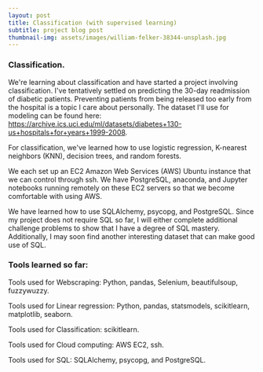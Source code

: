 ```yaml
---
layout: post
title: Classification (with supervised learning)
subtitle: project blog post
thumbnail-img: assets/images/william-felker-38344-unsplash.jpg
---
```


### Classification.

We're learning about classification and have started a project involving classification. I've tentatively settled on predicting the 30-day readmission of diabetic patients. Preventing patients from being released too early from the hospital is a topic I care about personally. The dataset I'll use for modeling can be found here: https://archive.ics.uci.edu/ml/datasets/diabetes+130-us+hospitals+for+years+1999-2008.

For classification, we've learned how to use logistic regression, K-nearest neighbors (KNN), decision trees, and random forests.

We each set up an EC2 Amazon Web Services (AWS) Ubuntu instance that we can control through ssh. We have PostgreSQL, anaconda, and Jupyter notebooks running remotely on these EC2 servers so that we become comfortable with using AWS.

We have learned how to use SQLAlchemy, psycopg, and PostgreSQL. Since my project does not require SQL so far, I will either complete additional challenge problems to show that I have a degree of SQL mastery. Additionally, I may soon find another interesting dataset that can make good use of SQL.


### Tools learned so far:

Tools used for Webscraping: Python, pandas, Selenium, beautifulsoup, fuzzywuzzy.

Tools used for Linear regression: Python, pandas, statsmodels, scikitlearn, matplotlib, seaborn.

Tools used for Classification: scikitlearn.

Tools used for Cloud computing: AWS EC2, ssh.

Tools used for SQL: SQLAlchemy, psycopg, and PostgreSQL.
